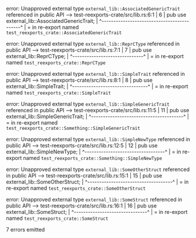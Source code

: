 error: Unapproved external type `external_lib::AssociatedGenericTrait` referenced in public API
 --> test-reexports-crate/src/lib.rs:6:1
  |
6 | pub use external_lib::AssociatedGenericTrait;
  | ^-------------------------------------------^
  |
  = in re-export named `test_reexports_crate::AssociatedGenericTrait`

error: Unapproved external type `external_lib::ReprCType` referenced in public API
 --> test-reexports-crate/src/lib.rs:7:1
  |
7 | pub use external_lib::ReprCType;
  | ^------------------------------^
  |
  = in re-export named `test_reexports_crate::ReprCType`

error: Unapproved external type `external_lib::SimpleTrait` referenced in public API
 --> test-reexports-crate/src/lib.rs:8:1
  |
8 | pub use external_lib::SimpleTrait;
  | ^--------------------------------^
  |
  = in re-export named `test_reexports_crate::SimpleTrait`

error: Unapproved external type `external_lib::SimpleGenericTrait` referenced in public API
  --> test-reexports-crate/src/lib.rs:11:5
   |
11 |     pub use external_lib::SimpleGenericTrait;
   |     ^---------------------------------------^
   |
   = in re-export named `test_reexports_crate::Something::SimpleGenericTrait`

error: Unapproved external type `external_lib::SimpleNewType` referenced in public API
  --> test-reexports-crate/src/lib.rs:12:5
   |
12 |     pub use external_lib::SimpleNewType;
   |     ^----------------------------------^
   |
   = in re-export named `test_reexports_crate::Something::SimpleNewType`

error: Unapproved external type `external_lib::SomeOtherStruct` referenced in public API
  --> test-reexports-crate/src/lib.rs:15:1
   |
15 | pub use external_lib::SomeOtherStruct;
   | ^------------------------------------^
   |
   = in re-export named `test_reexports_crate::SomeOtherStruct`

error: Unapproved external type `external_lib::SomeStruct` referenced in public API
  --> test-reexports-crate/src/lib.rs:16:1
   |
16 | pub use external_lib::SomeStruct;
   | ^-------------------------------^
   |
   = in re-export named `test_reexports_crate::SomeStruct`

7 errors emitted
